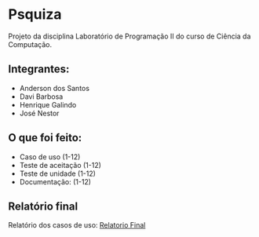 # Psquiza
Projeto da disciplina Laboratório de Programação II do curso de Ciência da Computação.

## **Integrantes:**
- Anderson dos Santos
- Davi Barbosa
- Henrique Galindo
- José Nestor

## O que foi feito:
- Caso de uso (1-12)
- Teste de aceitação (1-12)
- Teste de unidade (1-12)
- Documentação: (1-12) 


## Relatório final
Relatório dos casos de uso: [Relatorio Final](https://docs.google.com/document/d/1aGeHCrpq4KXb4z1DJT50Dxks0YLQQbdyOUcgVfNkQDg/edit)
